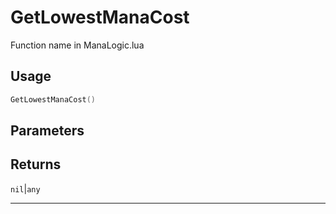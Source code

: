 # GetLowestManaCost
Function name in ManaLogic.lua
## Usage
```lua
GetLowestManaCost()
```
## Parameters

## Returns
`nil`|`any`

---